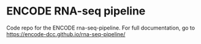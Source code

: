 ENCODE RNA-seq pipeline
=================================================
Code repo for the ENCODE rna-seq-pipeline. For full documentation, go to https://encode-dcc.github.io/rna-seq-pipeline/
